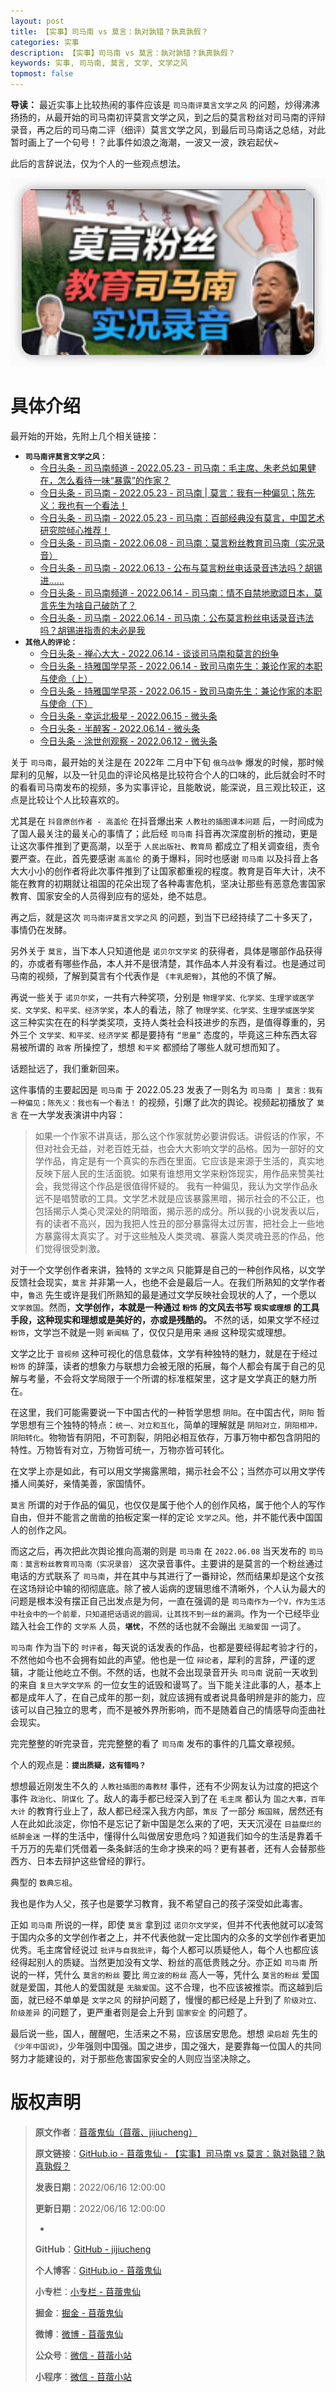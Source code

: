 ```yaml
---
layout: post
title: 【实事】司马南 vs 莫言：孰对孰错？孰真孰假？
categories: 实事
description: 【实事】司马南 vs 莫言：孰对孰错？孰真孰假？
keywords: 实事, 司马南, 莫言, 文学, 文学之风
topmost: false
---
```


**导读：** 
最近实事上比较热闹的事件应该是 `司马南评莫言文学之风` 的问题，炒得沸沸扬扬的，从最开始的司马南初评莫言文学之风，到之后的莫言粉丝对司马南的评辩录音，再之后的司马南二评（细评）莫言文学之风，到最后司马南话之总结，对此暂时画上了一个句号！？此事件如浪之海潮，一波又一波，跌宕起伏~

此后的言辞说法，仅为个人的一些观点想法。

![](/images/Hot/2022-06-16-SimaVsMoyan-01.png)

# 具体介绍

最开始的开始，先附上几个相关链接：

- **`司马南评莫言文学之风：`**
  - [今日头条 - 司马南频道 - 2022.05.23 - 司马南：毛主席、朱老总如果健在，怎么看待一味“暴露”的作家？](https://www.toutiao.com/video/7100864324356276777/)
  - [今日头条 - 司马南 - 2022.05.23 - 司马南 | 莫言：我有一种偏见；陈先义：我也有一个看法！](https://www.toutiao.com/video/7100806384823829025/)
  - [今日头条 - 司马南 - 2022.05.23 - 司马南：百部经典没有莫言，中国艺术研究院倾心推荐！](https://www.toutiao.com/video/7100920576612663847/)
  - [今日头条 - 司马南 - 2022.06.08 - 司马南：莫言粉丝教育司马南（实况录音）](https://www.toutiao.com/video/7106844114624184873/)
  - [今日头条 - 司马南 - 2022.06.13 - 公布与莫言粉丝电话录音违法吗？胡锡进……](https://www.toutiao.com/article/7108592640060359201/)
  - [今日头条 - 司马南频道 - 2022.06.14 - 司马南：情不自禁地歌颂日本，莫言先生为啥自己破防了？](https://www.toutiao.com/video/7109002050007990797/)
  - [今日头条 - 司马南 - 2022.06.14 - 司马南：公布莫言粉丝电话录音违法吗？胡锡进指责的未必是我](https://www.toutiao.com/video/7109017751003333150/)
- **`其他人的评论：`**
  - [今日头条 - 禅心大大 - 2022.06.14 - 谈谈司马南和莫言的纷争](https://www.toutiao.com/article/7108759695548105227/)
  - [今日头条 - 持雅国学早茶 - 2022.06.14 - 致司马南先生：兼论作家的本职与使命（上）](https://www.toutiao.com/article/7108943902380098086/)
  - [今日头条 - 持雅国学早茶 - 2022.06.15 - 致司马南先生：兼论作家的本职与使命（下）](https://www.toutiao.com/article/7109484941087736323/)
  - [今日头条 - 幸运北极星 - 2022.06.15 - 微头条](https://www.toutiao.com/w/1735693562648580/)
  - [今日头条 - 半醉客 - 2022.06.14 - 微头条](https://www.toutiao.com/w/1735611696889864/)
  - [今日头条 - 涂世创观察 - 2022.06.12 - 微头条](https://www.toutiao.com/w/1735393624325123/)

关于 `司马南`，最开始的关注是在 2022年 二月中下旬 `俄乌战争` 爆发的时候，那时候犀利的见解，以及一针见血的评论风格是比较符合个人的口味的，此后就会时不时的看看司马南发布的视频，多为实事评论，且能敢说，能深说，且三观比较正，这点是比较让个人比较喜欢的。

尤其是在 `抖音原创作者 - 高盖伦` 在抖音爆出来 `人教社的插图课本问题` 后，一时间成为了国人最关注的最关心的事情了；此后经 `司马南` 抖音再次深度剖析的推动，更是让这次事件推到了更高潮，以至于 `人民出版社`、`教育局` 都成立了相关调查组，责令要严查。在此，首先要感谢 `高盖伦` 的勇于爆料，同时也感谢 `司马南` 以及抖音上各大大小小的创作者将此次事件推到了让国家都重视的程度。教育是百年大计，决不能在教育的初期就让祖国的花朵出现了各种毒害危机，坚决让那些有恶意危害国家教育、国家安全的人员得到应有的惩处，绝不姑息。

再之后，就是这次 `司马南评莫言文学之风` 的问题，到当下已经持续了二十多天了，事情仍在发酵。

另外关于 `莫言`，当下本人只知道他是 `诺贝尔文学奖` 的获得者，具体是哪部作品获得的，亦或者有哪些作品，本人并不是很清楚，其作品本人并没有看过。也是通过司马南的视频，了解到莫言有个代表作是 `《丰乳肥臀》`，其他的不慎了解。

再说一些关于 `诺贝尔奖`，一共有六种奖项，分别是 `物理学奖、化学奖、生理学或医学奖、文学奖、和平奖、经济学奖`，本人的看法，除了 `物理学奖、化学奖、生理学或医学奖` 这三种实实在在的科学类奖项，支持人类社会科技进步的东西，是值得尊重的，另外三个 `文学奖、和平奖、经济学奖` 都是要持有 `“思量”` 态度的，毕竟这三种东西太容易被所谓的 `政客` 所操控了，想想 `和平奖` 都颁给了哪些人就可想而知了。

话题扯远了，我们重新回来。

这件事情的主要起因是 `司马南` 于 2022.05.23 发表了一则名为 `司马南 | 莫言：我有一种偏见；陈先义：我也有一个看法！` 的视频，引爆了此次的舆论。视频起初播放了 `莫言` 在一大学发表演讲中内容：

> 如果一个作家不讲真话，那么这个作家就势必要讲假话。讲假话的作家，不但对社会无益，对老百姓无益，也会大大影响文学的品格。因为一部好的文学作品，肯定是有一个真实的东西在里面。它应该是来源于生活的，真实地反映下层人民的生活面貌。如果有谁想用文学来粉饰现实，用作品来赞美社会，我觉得这个作品是很值得怀疑的。
> 我有一种偏见，我认为文学作品永远不是唱赞歌的工具。文学艺术就是应该暴露黑暗，揭示社会的不公正，也包括揭示人类心灵深处的阴暗面，揭示恶的成分。所以我的小说发表以后，有的读者不高兴，因为我把人性丑的部分暴露得太过厉害，把社会上一些地方暴露得太真实了。对于这些触及人类灵魂、暴露人类灵魂丑恶的作品，他们觉得很受刺激。

对于一个文学创作者来讲，独特的 `文学之风` 只能算是自己的一种创作风格，以文学反馈社会现实，`莫言` 并非第一人，也绝不会是最后一人。在我们所熟知的文学作者中，`鲁迅` 先生或许是我们所熟知的最是通过文学反映社会现状的人了，一个愿以 `文学救国`。然而，**文学创作，本就是一种通过 `粉饰` 的文风去书写 `现实或理想` 的工具手段，这种现实和理想或是美好的，亦或是残酷的。** 不然的话，如果文学不经过 `粉饰`，文学岂不就是一则 `新闻稿` 了，仅仅只是用来 `通报` 这种现实或理想。

文学之比于 `音视频` 这种可视化的信息载体，文学有种独特的魅力，就是在于经过 `粉饰` 的辞藻，读者的想象力与联想力会被无限的拓展，每个人都会有属于自己的见解与考量，不会将文学局限于一个所谓的标准框架里，这才是文学真正的魅力所在。

在这里，我们可能需要说一下中国古代的一种哲学思想 `阴阳`。在中国古代，`阴阳` 哲学思想有三个独特的特点：`统一、对立和互化`，简单的理解就是 `阴阳对立，阴阳相冲，阴阳转化`。物物皆有阴阳，不可割裂，阴阳必相互依存，万事万物中都包含阴阳的特性。万物皆有对立，万物皆可统一，万物亦皆可转化。

在文学上亦是如此，有可以用文学揭露黑暗，揭示社会不公；当然亦可以用文学传播人间美好，亲情美善，家国情怀。

`莫言` 所谓的对于作品的偏见，也仅仅是属于他个人的创作风格，属于他个人的写作自由，但并不能言之凿凿的拍板定案一样的定论 `文学之风`。他，并不能代表中国国人的创作之风。

而这之后，再次把此次舆论推向高潮的则是 `司马南` 在 `2022.06.08` 当天发布的 `司马南：莫言粉丝教育司马南（实况录音）` 这次录音事件。主要讲的是莫言的一个粉丝通过电话的方式联系了 `司马南`，并在其中与其进行了一番辩论，然而结果却是这个女孩在这场辩论中输的彻彻底底。除了被人诟病的逻辑思维不清晰外，个人认为最大的问题是根本没有摆正自己出发点是为何，一直在强调的是 `司马南作为一个V，作为生活中社会中的一个前辈，只知道把话语说的圆润，让其找不到一丝的漏洞`。作为一个已经毕业踏入社会工作的 `文学系` 人员，**`堪忧`**，不然的话也就不会蹦出 `无脑爱国` 一词了。

`司马南` 作为当下的 `时评者`，每天说的话发表的作品，也都是要经得起考验才行的，不然他如今也不会拥有如此的声望。他也是一位 `辩论者`，犀利的言辞，严谨的逻辑，才能让他屹立不倒。不然的话，也就不会出现录音开头 `司马南` 说前一天收到的来自 `复旦大学文学系` 的一位女生的诋毁和谩骂了。当下能关注此事的人，基本上都是成年人了，在自己成年的那一刻，就应该拥有或者说具备明辨是非的能力，应该可以自己独立的思考，而不是被外界所影响，而不是随着自己的情感导向歪曲社会现实。

完完整整的听完录音，完完整整的看了 `司马南` 发布的事件的几篇文章视频。

个人的观点是：**`提出质疑，这有错吗？`**

想想最近刚发生不久的 `人教社插图的毒教材` 事件，还有不少网友认为过度的把这个事件 `政治化`、`阴谋化` 了。敌人的毒手都已经深入到了在 `毛主席` 都认为 `国之大事，百年大计` 的教育行业上了，敌人都已经深入我方内部，`策反` 了一部分 `叛国贼`，居然还有人在此如此淡定，你怕不是忘记了新中国是怎么来的了吧，天天沉浸在 `日益糜烂的纸醉金迷` 一样的生活中，懂得什么叫做居安思危吗？知道我们如今的生活是靠着千千万万的先辈们凭借着一条条鲜活的生命才换来的吗？更有甚者，还有人会替那些西方、日本去辩护这些曾经的罪行。

典型的 `数典忘祖`。

我也是作为人父，孩子也是要学习教育，我不希望自己的孩子深受如此毒害。

正如 `司马南` 所说的一样，即使 `莫言` 拿到过 `诺贝尔文学奖`，但并不代表他就可以凌驾于国内众多的文学创作者之上，并不代表他就一定比国内的众多的文学创作者更加优秀。毛主席曾经说过 `批评与自我批评`，每个人都可以质疑他人，每个人也都应该经得起别人的质疑。当然更加没有文学、粉丝的高低贵贱之分。亦正如 `司马南` 所说的一样，凭什么 `莫言的粉丝` 要比 `周立波的粉丝` 高人一等，凭什么 `莫言的粉丝` 爱国就是爱国，其他人的爱国就是 `无脑爱国`。这不合理，也不应该被推崇。而这越到后面，就已经不单单是 `文学之风` 的辩护问题了，慢慢的都已经是上升到了 `阶级对立、阶级差异` 的问题了，更严重者则是会上升到 `国家安全` 的问题了。

最后说一些，国人，醒醒吧，生活来之不易，应该居安思危。想想 `梁启超` 先生的 `《少年中国说》`，少年强则中国强。国之进步，国之强大，是要靠每一位国人的共同努力才能建设的，对于那些危害国家安全的人则应当坚决除之。

# 版权声明

> **原文作者**：[苜蓿鬼仙（苜蓿、jijiucheng）](https://jijiucheng.github.io/)
> 
> **原文链接**：[GitHub.io - 苜蓿鬼仙 - 【实事】司马南 vs 莫言：孰对孰错？孰真孰假？](https://jijiucheng.github.io/2022/06/16/SimaVsMoyan/)
> 
> **发表日期**：2022/06/16 12:00:00
> 
> **更新日期**：2022/06/16 12:00:00
> 
> -
> 
> **GitHub**：[GitHub - jijiucheng](https://github.com/jijiucheng)
> 
> **个人博客**：[GitHub.io - 苜蓿鬼仙](https://jijiucheng.github.io)
> 
> **小专栏**：[小专栏 - 苜蓿鬼仙](https://xiaozhuanlan.com/u/6667468960)
> 
> **掘金**：[掘金 - 苜蓿鬼仙](https://juejin.im/user/5a31e95c51882533d023137d)
> 
> **微博**：[微博 - 苜蓿鬼仙](https://weibo.com/u/1585459545)
> 
> **公众号**：[微信 - 苜蓿小站](#)
> 
> **小程序**：[微信 - 苜蓿小站](#)


